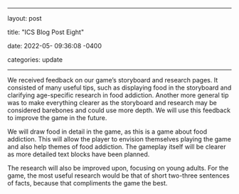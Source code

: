 ﻿---

layout: post

title: "ICS Blog Post Eight"

date: 2022-05- 09:36:08 -0400

categories: update

---

We received feedback on our game’s storyboard and research pages. It consisted of many useful tips, such as displaying food in the storyboard and clarifying age-specific research in food addiction. Another more general tip was to make everything clearer as the storyboard and research may be considered barebones and could use more depth. We will use this feedback to improve the game in the future.

We will draw food in detail in the game, as this is a game about food addiction. This will allow the player to envision themselves playing the game and also help themes of food addiction. The gameplay itself will be clearer as more detailed text blocks have been planned.

The research will also be improved upon, focusing on young adults. For the game, the most useful research would be that of short two-three sentences of facts, because that compliments the game the best.

